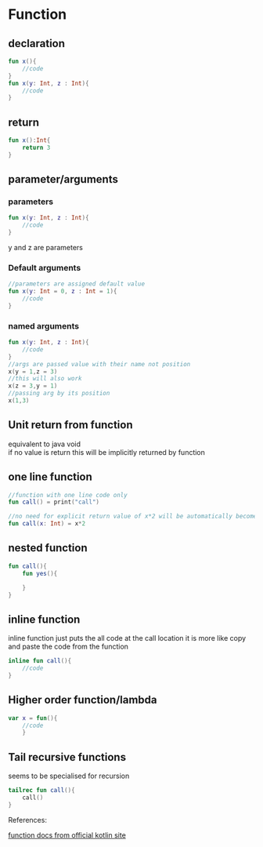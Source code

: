 # Function

## declaration
```kotlin
fun x(){
    //code
}
fun x(y: Int, z : Int){
    //code
}
```
## return
```kotlin
fun x():Int{
    return 3
}
```
## parameter/arguments

### parameters
```kotlin
fun x(y: Int, z : Int){
    //code
}
```
y and z are parameters

### Default arguments

```kotlin
//parameters are assigned default value
fun x(y: Int = 0, z : Int = 1){
    //code
}
```

### named arguments
```kotlin
fun x(y: Int, z : Int){
    //code
}
//args are passed value with their name not position
x(y = 1,z = 3)
//this will also work
x(z = 3,y = 1)
//passing arg by its position
x(1,3)
```

## Unit return from function

equivalent to java void  
if no value is return this will be implicitly returned by function  

## one line function
```kotlin
//function with one line code only
fun call() = print("call")

//no need for explicit return value of x*2 will be automatically become return value
fun call(x: Int) = x*2
```

## nested function
```kotlin
fun call(){
    fun yes(){

    }
}
```

## inline function
inline function just puts the all code at the call location it is more like copy and paste the code from the function  
```kotlin
inline fun call(){
    //code
}
```

## Higher order function/lambda

```kotlin
var x = fun(){
    //code
    }
```

## Tail recursive functions
seems to be specialised for recursion

```kotlin
tailrec fun call(){
    call()
}
```


References:

[function docs from official kotlin site](https://kotlinlang.org/docs/reference/functions.html)

